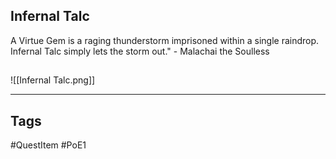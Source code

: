 ## Infernal Talc
A Virtue Gem is a raging thunderstorm imprisoned within a single raindrop.
Infernal Talc simply lets the storm out." - Malachai the Soulless
## 
![[Infernal Talc.png]]

---
## Tags
#QuestItem
#PoE1